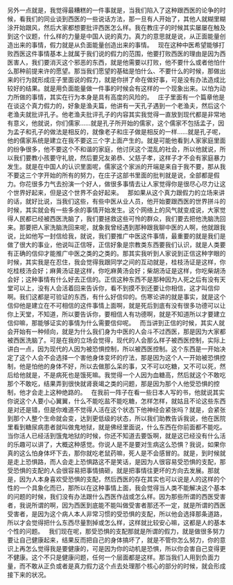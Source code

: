 另外一点就是，我觉得最糟糕的一件事就是，当我们陷入了这种跟西医的论争的时候，看我们的同业谈到西医的一些说话方法，那一旦有人开始了，其他人就糊里糊涂开始跟风，然后大家都想要批评西医怎么样。我在教庄子的时候其实屡屡在触及到这个议题，什么样的力量是中国人说的真力。真力的意思就是说，从正面能量创造出来的事情，假力就是从负面能量创造出来的事情。
 
现在这种中医希望能够打败西医这件事情基本上就属于我们说的假力的范围，他要打败西医的理由是因为西医害人，我们要消灭这个邪恶的东西，就是他需要以打败，他不要什么或者他怕什么那种前提来许的愿望。那当我们愿望的基础是怕什么、不要什么的时候，那做出来的行为就形成庄子里面说的假力，就是你拼了命在做好事，可是没有办法造成比较好的结果。就是用负面能量做一件事的时候会有这样的一个现象出来。以怕为动力所做的事情，其实在行为本身是具有高度的风险的。
 
庄子里面有一个篇章他是在谈这个真力假力的，好象是渔夫篇，他讲有一天孔子遇到一个老渔夫，然后这个老渔夫就批评孔子。他老渔夫批评孔子的内容其实我觉得一直放到现代都是非常地有意义，他就说，你们儒家……就是孔子所开始的儒家，这个儒家不包括孟子，因为孟子和孔子的做法是相反的，就像老子和庄子做是相反的一样……就是孔子呢，他的儒家系统是建立在我不要这三个字上面产生的。就是可能他看到人家家庭里面的纷争很多，他不要这个不和谐的家庭，他讨厌这个混乱的社会，所以他就说，所以我们要教小孩要守礼貌，然后要兄友弟恭、父慈子孝，这样子才不会有家庭暴力发生。就是在中国人的认识里面呢，儒家这个家派的开端是来自于我不要，那从我不要这三个字开始的所有的努力，在庄子这部书里面的批判就是说，全部都是假力。你花很多力气去扮演一个好人，做很多事情去让人家觉得你是很尽心尽力让这个世界好起来，但是这个世界不会好起来。
 
那如果从这个真力跟假力的立场来讲的话，就好比说，当我们这些，有些中医从业人员，他开始要跟西医的世界拼斗的时候，其实就会有一些多余的事情开始发生。这个网络上的风气就变成说，大家觉得人民都已经被西医洗脑了，我们要拯救这些可怜的群众，我们要去把他洗脑洗回来。那要把人家洗脑洗回来呢，就象我曾经遇到那种跟我聊中医的人啊，他就跟我说，比如他写一封信给我，就说，我们要推广中医这件事情，最重要的就是我们是做了很大的事业，他说叫正信呀，正信好象是宗教类东西要我们认识，就是人类要有正确的信仰才能推广中医之类的之类的。那其实我听到人家说到正信这种字眼的时候，其实我是在忍住，我会觉得我跟同学之间的互动就是，桂枝汤证是这样，你吃桂枝汤会好；麻黄汤证是这样，你吃麻黄汤会好；柴胡汤证是这样，你吃柴胡汤会好；这种事情有什么好去正信的。正信这种东西不是那种因为人死之后有没有天堂可以上，没有人会活着回来告诉你，看不到摸不到还要让你相信，这才叫信仰啊。我们这都是可验证的东西，有什么好信仰的。伤寒论讲的就是事实，就是这个信仰他是建立在不可相信的这件事情上面啊，就是死后到底有没有很多功德可以让你上天堂，不知道，所以要告诉你，要相信人有功德啊，就是不知道所以才要建立信仰嘛，那能够证实的事情为什么需要信仰呢。
 
而当讲到正信的时候，其实人就会开始有一种倾向，就是为什么我们身为中医的人会斗不过西医，那是因为大家都被西医洗脑了。可是在我的立场会觉得，现代的人会那么样子被西医控制，实际上讲白一点，因为现代的人因为被恐惧控制，所以被西医控制。这个东西是一开始决定了这个人会不会选择一个害他身体变坏的疗法，那是因为这个人一开始被恐惧控制，他是怕他的身体不好，所以去做那么呆的事，又不可以吃糖，又不可以死，然后给他就是，不是病死也是饿死嘛。我觉得一个人因为血糖高，然后就这个不敢吃那个不敢吃，结果弄到很快就肾衰竭之类的问题，那是因为那个人他受恐惧的控制，他才会走上这种绝路的。
 
在我前一阵子在看一些日本人写的书，他就说其实你说这个人要小心翼翼，什么不能吃盐不能吃糖，怎样怎样，就姑且不论这些东西是对还是错，但是你难道不觉得人活在这个状态下他神经会紧张吗？就是，会紧张到那个人整个生命就会变，达到更低级的状态，所以我们助教告诉我说，他在医院里看到糖尿病患者就叫做鬼地狱，就是佛经里面说，什么东西在你前面都不能吃。当你活人已经活到饿鬼地狱的时候，你还不知道去要饭啊，就是这已经没有什么活的乐趣可以讲了，大概这种感觉。你说人是不是要对生病这么恐惧？我说，如果你真的这么怕身体坏下去，那你就吃老鼠药嘛，死人是不会感冒的。就是，到时候就是走上恐惧路，而人会走上恐惧路这不是笑话，是因为人很容易受恐惧的支配，那受恐惧的支配的人会很容易把事情搞砸，就是把事情往更坏的方向去发展。那就是，因为人本身喜欢受恐惧的支配，然后西医的存在其实也可以说是人的这样的个性的一个具象化而已，那所以在这种事情上面，我会觉得当人类不能解决这个基本的问题的时候，我们没有办法跟什么西医作战或怎么样。因为那些所谓的西医受害者，我说所谓的啊，因为西医到底能不能叫做受害者那还不一定，就是所谓的西医受害者，是因为这个病人本人非常习惯的受恐惧的支配，所以他会选择那条道路，所以才会觉得把什么东西尽量割掉或怎么样，这样就比较安心嘛，这都是人的基本个性的问题。
 
我们现在呢，那受恐惧的支配那就是所谓的假力，就是做很多努力要让自己健康起来，结果反而把自己的身体搞坏了，就是不管你怎么努力，你的意识上再怎么觉得我是要健康的，可是因为你的动机是恐惧，所以你会害自己变得更不健康。这个不只是健康问题，任何一个层面都是这样。那当我们人用到负面力量，而不敢从正负或者是真力假力这个点去处理那个核心的部分的时候，就会形成接下来的状况。
